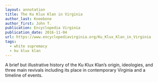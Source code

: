 ```yaml
---
layout: annotation
title: The Ku Klux Klan in Virginia
author_last: Kneebone
author_first: John T.
publication: Encyclopedia Virginia
publication_date: 2016-11-04
url: https://www.encyclopediavirginia.org/Ku_Klux_Klan_in_Virginia
tags:
  - white supremacy
  - ku klux klan
---
```

A brief but illustrative history of the Ku Klux Klan’s origin, ideologies, and three main revivals including its place in contemporary Virginia and a timeline of events.

